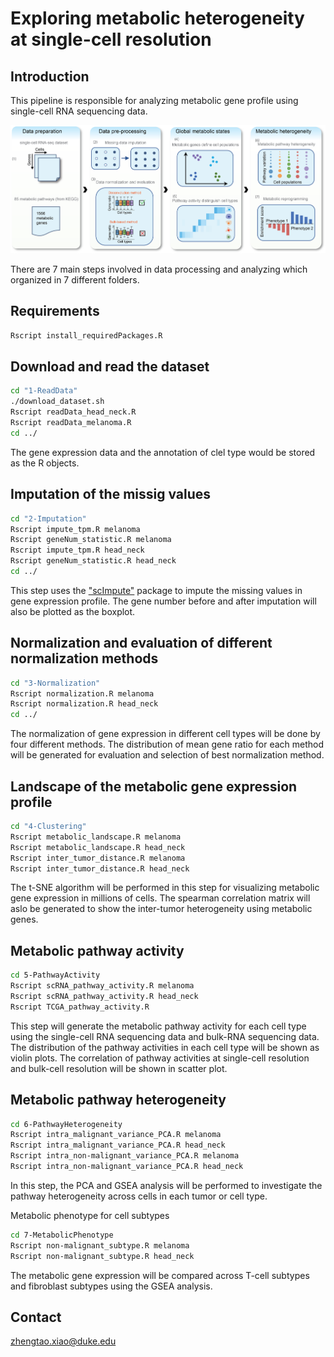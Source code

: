 Exploring metabolic heterogeneity at single-cell resolution
==========
Introduction
------------
This pipeline is responsible for analyzing metabolic gene profile using single-cell RNA sequencing data. 

![Schematic representationof single-cell RNA-seq data analysis](pipeline.png)

There are 7 main steps involved in data processing and analyzing which organized in 7 different folders.

Requirements
------------
``` bash
Rscript install_requiredPackages.R 
```
Download and read the dataset
-----------------------------
``` bash
cd "1-ReadData"
./download_dataset.sh
Rscript readData_head_neck.R
Rscript readData_melanoma.R
cd ../
```
The gene expression data and the annotation of clel type would be stored as the R objects.

Imputation of the missig values
-------------------------------
``` bash
cd "2-Imputation"
Rscript impute_tpm.R melanoma 
Rscript geneNum_statistic.R melanoma
Rscript impute_tpm.R head_neck
Rscript geneNum_statistic.R head_neck
cd ../
```
This step uses the ["scImpute"](https://github.com/Vivianstats/scImpute) package to impute the missing values in gene expression profile. The gene number before and after imputation will also be plotted as the boxplot.

Normalization and evaluation of different normalization methods 
---------------------------------------------------------------
``` bash
cd "3-Normalization"
Rscript normalization.R melanoma
Rscript normalization.R head_neck
cd ../
```
The normalization of gene expression in different cell types will be done by four different methods. The distribution of mean gene ratio for each method will be generated for evaluation and selection of best normalization method.

Landscape of the metabolic gene expression profile
--------------------------------------------------
``` bash
cd "4-Clustering"
Rscript metabolic_landscape.R melanoma
Rscript metabolic_landscape.R head_neck
Rscript inter_tumor_distance.R melanoma
Rscript inter_tumor_distance.R head_neck
```
The t-SNE algorithm will be performed in this step for visualizing metabolic gene expression in millions of cells. The spearman correlation matrix will aslo be generated to show the inter-tumor heterogeneity using metabolic genes.

Metabolic pathway activity
--------------------------
``` bash
cd 5-PathwayActivity
Rscript scRNA_pathway_activity.R melanoma
Rscript scRNA_pathway_activity.R head_neck
Rscript TCGA_pathway_activity.R
```
This step will generate the metabolic pathway activity for each cell type using the single-cell RNA sequencing data and bulk-RNA sequencing data. The distribution of the pathway activities in each cell type will be shown as violin plots. The correlation of pathway activities at single-cell resolution and bulk-cell resolution will be shown in scatter plot.

Metabolic pathway heterogeneity
-------------------------------
``` bash
cd 6-PathwayHeterogeneity
Rscript intra_malignant_variance_PCA.R melanoma
Rscript intra_malignant_variance_PCA.R head_neck
Rscript intra_non-malignant_variance_PCA.R melanoma
Rscript intra_non-malignant_variance_PCA.R head_neck
```
In this step, the PCA and GSEA analysis will be performed to investigate the pathway heterogeneity across cells in each tumor or cell type. 

Metabolic phenotype for cell subtypes
``` bash
cd 7-MetabolicPhenotype
Rscript non-malignant_subtype.R melanoma
Rscript non-malignant_subtype.R head_neck
```
The metabolic gene expression will be compared across T-cell subtypes and fibroblast subtypes using the GSEA analysis. 

Contact
-------
zhengtao.xiao@duke.edu